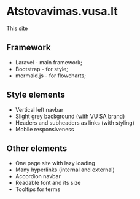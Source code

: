 # Atstovavimas.vusa.lt

This site 

## Framework

- Laravel - main framework;
- Bootstrap - for style;
- mermaid.js - for flowcharts;

## Style elements

- Vertical left navbar
- Slight grey background (with VU SA brand)
- Headers and subheaders as links (with styling)
- Mobile responsiveness

## Other elements

- One page site with lazy loading
- Many hyperlinks (internal and external)
- Accordion navbar
- Readable font and its size
- Tooltips for terms
